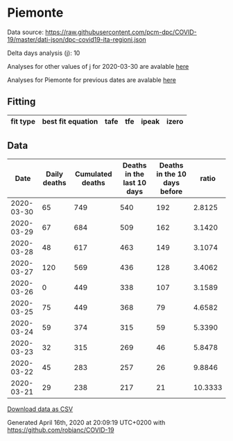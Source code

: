 # Piemonte

Data source: https://raw.githubusercontent.com/pcm-dpc/COVID-19/master/dati-json/dpc-covid19-ita-regioni.json

Delta days analysis (j): 10

Analyses for other values of j for 2020-03-30 are avalable [here](../2020-03-30/README.md)

Analyses for Piemonte for previous dates are avalable [here](../README.md)

## Fitting 
|fit type|best fit equation|tafe|tfe|ipeak|izero|
|-------|-----|--------|------|---|---|

## Data
|Date|Daily deaths|Cumulated deaths|Deaths in the last 10 days|Deaths in the 10 days before|ratio|
|----|----------|-----------|-------|--------------------|-----|
|2020-03-30|65|749|540|192|2.8125|
|2020-03-29|67|684|509|162|3.1420|
|2020-03-28|48|617|463|149|3.1074|
|2020-03-27|120|569|436|128|3.4062|
|2020-03-26|0|449|338|107|3.1589|
|2020-03-25|75|449|368|79|4.6582|
|2020-03-24|59|374|315|59|5.3390|
|2020-03-23|32|315|269|46|5.8478|
|2020-03-22|45|283|257|26|9.8846|
|2020-03-21|29|238|217|21|10.3333|

[Download data as CSV](COVID-19_piemonte_j10_2020-03-30.csv)

Generated April 16th, 2020 at 20:09:19 UTC+0200 with https://github.com/robianc/COVID-19
